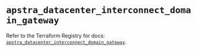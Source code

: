 # `apstra_datacenter_interconnect_domain_gateway`

Refer to the Terraform Registry for docs: [`apstra_datacenter_interconnect_domain_gateway`](https://registry.terraform.io/providers/juniper/apstra/0.94.0/docs/resources/datacenter_interconnect_domain_gateway).
